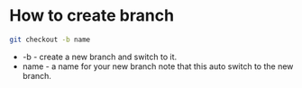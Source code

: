 # How to create branch

```bash
git checkout -b name
```

- -b - create a new branch and switch to it.
- name - a name for your new branch
note that this auto switch to the new branch.
